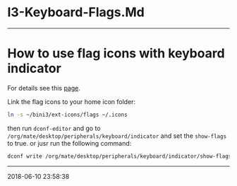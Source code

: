 # I3-Keyboard-Flags.Md

----------------------------------------- 
# How to use flag icons with keyboard indicator

For details see this [page][flag-mate].

Link the flag icons to your home icon folder:

``` bash
ln -s ~/bini3/ext-icons/flags ~/.icons
```

then run `dconf-editor` and go to `/org/mate/desktop/peripherals/keyboard/indicator`
and set the `show-flags` to true.
or jusr run the following command:

``` sh
dconf write /org/mate/desktop/peripherals/keyboard/indicator/show-flags true
```

[flag-mate]: https://winaero.com/blog/flags-mate-keyboard-layout-indicator/
-----------------------------------------
2018-06-10 23:58:38
